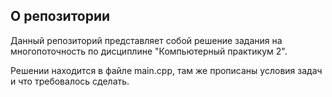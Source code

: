 ## О репозитории
Данный репозиторий представляет собой решение задания на многопоточность по дисциплине "Компьютерный практикум 2".

Решении находится в файле main.cpp, там же прописаны условия задач и что требовалось сделать.
